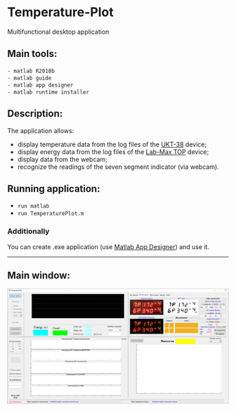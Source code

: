 # Temperature-Plot
Multifunctional desktop application

## Main tools:
```
- matlab R2018b
- matlab guide
- matlab app designer
- matlab runtime installer
```

## Description:
The application allows:
- display temperature data from the log files of the [UKT-38](https://owen.ru/product/ukt38) device;
- display energy data from the log files of the [Lab-Max TOP](https://coherentinc.force.com/Coherent/1104622?cclcl=en_US) device;
- display data from the webcam;
- recognize the readings of the seven segment indicator (via webcam).

## Running application:
- ```run matlab```
- ```run TemperaturePlot.m```

### Additionally
You can create .exe application (use [Matlab App Designer](https://www.mathworks.com/products/matlab/app-designer.html)) and use it.

<hr>

## Main window:
<p align="center">
  <img src="https://github.com/shlom41k/Temperature-Plot/blob/main/src/main.PNG">
</p>
